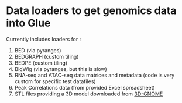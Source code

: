 Data loaders to get genomics data into Glue
===========================================

Currently includes loaders for :
1. BED (via pyranges)
2. BEDGRAPH (custom tiling)
3. BEDPE (custom tiling)
4. BigWig (via pyranges, but this is slow)
5. RNA-seq and ATAC-seq data matrices and metadata (code is very custom for specific test datafiles)
6. Peak Correlations data (from provided Excel spreadsheet)
7. STL files providing a 3D model downloaded from [3D-GNOME](https://3dgnome.cent.uw.edu.pl)
